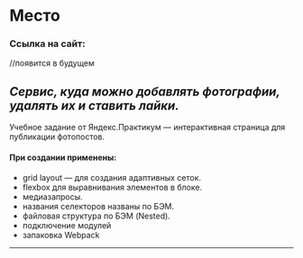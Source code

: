 # Место

### Ссылка на сайт: 
//появится в будущем

*Сервис, куда можно добавлять фотографии, удалять их и ставить лайки.*
---

Учебное задание от Яндекс.Практикум — интерактивная страница для публикации фотопостов. 

#### При создании применены:
- grid layout — для создания адаптивных сеток.
- flexbox для выравнивания элементов в блоке.
- медиазапросы.
- названия селекторов названы по БЭМ.
- файловая структура по БЭМ (Nested).
- подключение модулей
- запаковка Webpack
---
